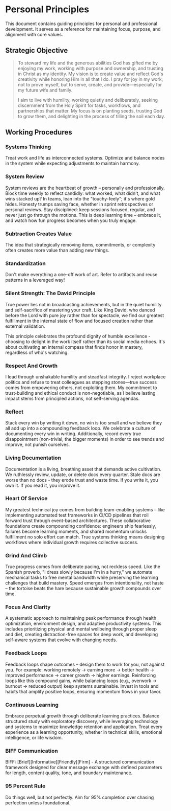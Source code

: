 # Personal Principles

This document contains guiding principles for personal and professional development. It serves as a reference for maintaining focus, purpose, and alignment with core values.

## Strategic Objective

> To steward my life and the generous abilities God has gifted me by enjoying my work, working with purpose and ownership, and trusting in Christ as my identity. My vision is to create value and reflect God's creativity while honoring Him in all that I do. I pray for joy in my work, not to prove myself, but to serve, create, and provide—especially for my future wife and family.
> 
> I aim to live with humility, working quietly and deliberately, seeking discernment from the Holy Spirit for tasks, workflows, and partnerships that matter. My focus is on planting seeds, trusting God to grow them, and delighting in the process of tilling the soil each day.

## Working Procedures

### Systems Thinking
Treat work and life as interconnected systems. Optimize and balance nodes in the system while expecting adjustments to maintain harmony.

### System Review
System reviews are the heartbeat of growth – personally and professionally. Block time weekly to reflect candidly: what worked, what didn't, and what wins stacked up? In teams, lean into the "touchy-feely"; it's where gold hides. Honesty trumps saving face, whether in sprint retrospectives or personal reviews. Stay disciplined: keep sessions focused, regular, and never just go through the motions. This is deep learning time – embrace it, and watch how fun progress becomes when you truly engage.

### Subtraction Creates Value
The idea that strategically removing items, commitments, or complexity often creates more value than adding new things.

### Standardization
Don't make everything a one-off work of art. Refer to artifacts and reuse patterns in a leveraged way!

### Silent Strength: The David Principle
True power lies not in broadcasting achievements, but in the quiet humility and self-sacrifice of mastering your craft. Like King David, who danced before the Lord with pure joy rather than for spectacle, we find our greatest fulfillment in the internal state of flow and focused creation rather than external validation.

This principle celebrates the profound dignity of humble excellence - choosing to delight in the work itself rather than its social media echoes. It's about cultivating an internal compass that finds honor in mastery, regardless of who's watching.

### Respect And Growth
I lead through unshakable humility and steadfast integrity. I reject workplace politics and refuse to treat colleagues as stepping stones—true success comes from empowering others, not exploiting them. My commitment to trust-building and ethical conduct is non-negotiable, as I believe lasting impact stems from principled actions, not self-serving agendas.

### Reflect
Stack every win by writing it down, no win is too small and we believe they all add up into a compounding feedback loop. We celebrate a culture of documenting every win in writing. Additionally, record every true disappointment (non-trivial, the bigger moments) in order to see trends and improve, not punish ourselves.

### Living Documentation
Documentation is a living, breathing asset that demands active cultivation. We ruthlessly review, update, or delete docs every quarter. Stale docs are worse than no docs - they erode trust and waste time. If you write it, you own it. If you read it, you improve it.

### Heart Of Service
My greatest technical joy comes from building team-enabling systems – like implementing automated test frameworks in CI/CD pipelines that roll forward trust through event-based architectures. These collaborative foundations create compounding confidence: engineers ship fearlessly, failures become learning moments, and shared momentum unlocks fulfillment no solo effort can match. True systems thinking means designing workflows where individual growth requires collective success.

### Grind And Climb
True progress comes from deliberate pacing, not reckless speed. Like the Spanish proverb, "I dress slowly because I'm in a hurry," we automate mechanical tasks to free mental bandwidth while preserving the learning challenges that build mastery. Speed emerges from intentionality, not haste – the tortoise beats the hare because sustainable growth compounds over time.

### Focus And Clarity
A systematic approach to maintaining peak performance through health optimization, environment design, and adaptive productivity systems. This includes prioritizing physical and mental wellbeing through proper sleep and diet, creating distraction-free spaces for deep work, and developing self-aware systems that evolve with changing needs.

### Feedback Loops
Feedback loops shape outcomes – design them to work for you, not against you. For example: working remotely → earning more → better health → improved performance → career growth → higher earnings. Reinforcing loops like this compound gains, while balancing loops (e.g., overwork → burnout → reduced output) keep systems sustainable. Invest in tools and habits that amplify positive loops, ensuring momentum flows in your favor.

### Continuous Learning
Embrace perpetual growth through deliberate learning practices. Balance structured study with exploratory discovery, while leveraging technology and systems to maximize knowledge retention and application. Treat every experience as a learning opportunity, whether in technical skills, emotional intelligence, or life wisdom.

### BIFF Communication
BIFF: [Brief][Informative][Friendly][Firm] - A structured communication framework designed for clear message exchange with defined parameters for length, content quality, tone, and boundary maintenance.

### 95 Percent Rule
Do things well, but not perfectly. Aim for 95% completion over chasing perfection unless foundational.
